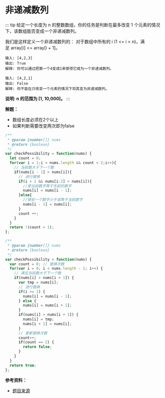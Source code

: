 # 非递减数列

::: tip
给定一个长度为 n 的整数数组，你的任务是判断在最多改变 1 个元素的情况下，该数组能否变成一个非递减数列。

我们是这样定义一个非递减数列的： 对于数组中所有的 i (1 <= i < n)，满足 array[i] <= array[i + 1]。

```
输入: [4,2,3]
输出: True
解释: 你可以通过把第一个4变成1来使得它成为一个非递减数列。
```

```
输入: [4,2,1]
输出: False
解释: 你不能在只改变一个元素的情况下将其变为非递减数列。
```

**说明:  n 的范围为 [1, 10,000]。**
:::

**解题：**

- 数组长度必须在2个以上
- 如果判断需要改变两次即为false

```js
/**
 * @param {number[]} nums
 * @return {boolean}
 */
var checkPossibility = function(nums) {
  let count = 0;
  for(var i = 1;i < nums.length && count < 2;i++){
    // 当前数大于下一个数
    if(nums[i - 1] > nums[i]){
      // 进行替换
      if(i > 1 && nums[i-2] > nums[i]){
        //使当前数字等于先前的数字
        nums[i] = nums[i - 1];
      }else{
        //使前一个数字小于或等于当前数字
        nums[i - 1] = nums[i];
      }
      count ++;
    }
  }
  return !(count > 1);
};
```

```js
/**
 * @param {number[]} nums
 * @return {boolean}
 */
var checkPossibility = function(nums) {
  var count = 0; // 替换次数
  for(var i = 0; i < nums.length - 1; i++) {
    // 满足当前数大于下一个数
    if(nums[i] > nums[i + 1]) {
      var tmp = nums[i];
      // 进行替换
      if(i >= 1) {
        nums[i] = nums[i - 1];
      } else {
        nums[i] = nums[i + 1];
      }
      if(nums[i] > nums[i + 1]) {
        nums[i] = tmp;
        nums[i + 1] = nums[i];
      }
      // 更新替换次数
      count++;
      if(count == 2) {
        return false;
      }
    }
  }
  return true;
};
```

**参考资料：**

* [题目来源](https://leetcode-cn.com/problems/non-decreasing-array/)
